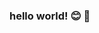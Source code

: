 ### hello world! 😊 👋

<!--
**namidev05/namiDev05** is a ✨ _special_ ✨ repository because its `README.md` (this file) appears on your GitHub profile.

Here are some ideas to get you started:

- 🔭 I’m currently working on ... (Fresh Computer Engineering graduate) Online business
- 🌱 I’m currently learning ... React.js
- 👯 I’m looking to collaborate on ... React.js
- 🤔 I’m looking for help with ... Anyone
- 💬 Ask me about ... Anything
- 📫 How to reach me: ... naimpanotolan@gmail.com
- 😄 Pronouns: ... He/his
- ⚡ Fun fact: ... I don't eat pork😂 cuz I'm muslim
-->
